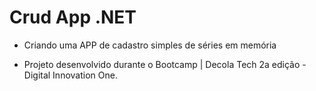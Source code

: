 # Crud App .NET

* Criando uma APP de cadastro simples de séries em memória

* Projeto desenvolvido durante o Bootcamp | Decola Tech 2a edição - Digital Innovation One.
